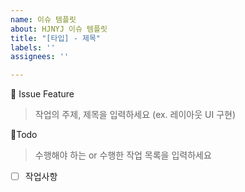 ```yaml
---
name: 이슈 템플릿
about: HJNYJ 이슈 템플릿
title: "[타입] - 제목"
labels: ''
assignees: ''

---
```


📕 Issue Feature 
> 작업의 주제, 제목을 입력하세요 (ex. 레이아웃 UI 구현)

🧾Todo
> 수행해야 하는 or 수행한 작업 목록을 입력하세요
- [ ] 작업사항
